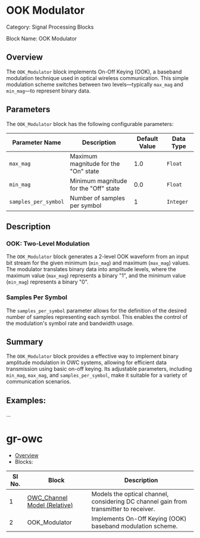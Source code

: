 # OOK Modulator
Category: Signal Processing Blocks

Block Name: OOK Modulator

## Overview
The `OOK_Modulator` block implements On-Off Keying (OOK), a baseband modulation technique used in optical wireless communication. This simple modulation scheme switches between two levels—typically `max_mag` and `min_mag`—to represent binary data.

## Parameters

The `OOK_Modulator` block has the following configurable parameters:

| Parameter Name        | Description                                             | Default Value   | Data Type   |
|-----------------------|---------------------------------------------------------|-----------------|-------------|
| `max_mag`             | Maximum magnitude for the "On" state                    | 1.0             | `Float`     |
| `min_mag`             | Minimum magnitude for the "Off" state                   | 0.0             | `Float`     |
| `samples_per_symbol`  | Number of samples per symbol                            | 1               | `Integer`       |

## Description
### OOK: Two-Level Modulation
The `OOK_Modulator` block generates a 2-level OOK waveform from an input bit stream for the given minimum (`min_mag`) and maximum (`max_mag`) values. The modulator translates binary data into amplitude levels, where the maximum value (`max_mag`) represents a binary "1", and the minimum value (`min_mag`) represents a binary "0".

### Samples Per Symbol
The `samples_per_symbol` parameter allows for the definition of the desired number of samples representing each symbol. This enables the control of the modulation's symbol rate and bandwidth usage.

## Summary
The `OOK_Modulator` block provides a effective way to implement binary amplitude modulation in OWC systems, allowing for efficient data transmission using basic on-off keying. Its adjustable parameters, including `min_mag`, `max_mag`, and `samples_per_symbol`, make it suitable for a variety of communication scenarios.

## Examples:
...

# gr-owc
* [Overview](gr-owc_Overview.md)
* Blocks:
  
| Sl No.   | Block         | Description         |
|-----------------|-----------------|-----------------|
| 1 | [OWC_Channel Model (Relative)](OWC_Channel_Model(Relative).md) | Models the optical channel, considering DC channel gain from transmitter to receiver. |
| 2 | OOK_Modulator | Implements On-Off Keying (OOK) baseband modulation scheme. |
